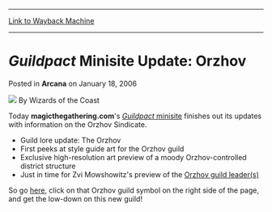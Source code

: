 
---
[Link to Wayback Machine](https://web.archive.org/web/20220124042345/https://magic.wizards.com/en/articles/archive/arcana/guildpact-minisite-update-orzhov-2006-01-18)

[_metadata_:author]:- "Wizards of the Coast"
[_metadata_:description]:- "Today magicthegathering.com's Guildpact minisite finishes out its updates with information on the Orzhov Sindicate. Guild lore update: The Orzhov First peeks at style guide art for the Orzhov guild Exclusive high-resolution art preview of a moody Orzhov-controlled district structure Just in time for Zvi Mowshowitz's preview of the Orzhov guild leader(s) So go here, click on"
[_metadata_:generator]:- "Drupal 7 (http://drupal.org)"
[_metadata_:node]:- "597366"
[_metadata_:publish_date]:- "2006-01-18"
[_metadata_:source]:- "div-main-content"
[_metadata_:title]:- "Guildpact Minisite Update: Orzhov"
[_metadata_:wayback_capture_timestamp]:- "2022-01-24 04:23:45"
[_metadata_:wayback_raw_url]:- "https://web.archive.org/web/20220124042345id_/https://magic.wizards.com/en/articles/archive/arcana/guildpact-minisite-update-orzhov-2006-01-18"
[_metadata_:wayback_url]:- "https://magic.wizards.com/en/articles/archive/arcana/guildpact-minisite-update-orzhov-2006-01-18"
---


*Guildpact* Minisite Update: Orzhov
===================================



 Posted in **Arcana**
 on January 18, 2006 






![](https://media.magic.wizards.com/styles/auth_small/public/images/person/wizards_author.jpg)
By Wizards of the Coast











Today **magicthegathering.com**'s [*Guildpact* minisite](http://archive.wizards.com/Magic/Magazine/Article.aspx?x=magic/guildpact/home) finishes out its updates with information on the Orzhov Sindicate. 

* Guild lore update: The Orzhov
* First peeks at style guide art for the Orzhov guild
* Exclusive high-resolution art preview of a moody Orzhov-controlled district structure
* Just in time for Zvi Mowshowitz's preview of the [Orzhov guild leader(s)](http://archive.wizards.com/Magic/Magazine/Article.aspx?x=mtgcom/daily/zm28)

So go [here](http://archive.wizards.com/Magic/Magazine/Article.aspx?x=magic/guildpact/home), click on that Orzhov guild symbol on the right side of the page, and get the low-down on this new guild!







